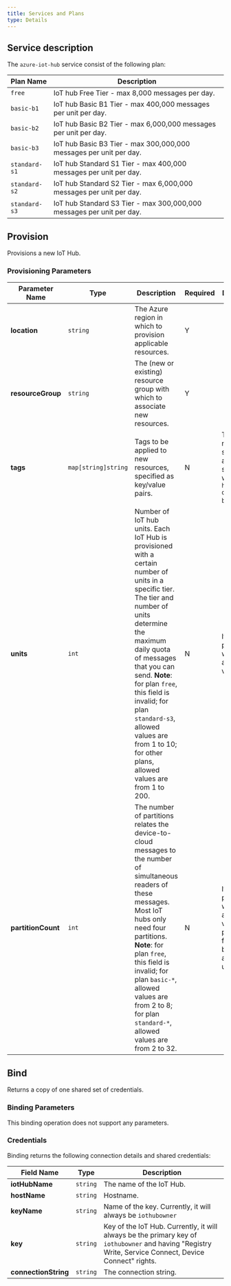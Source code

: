 ```yaml
---
title: Services and Plans
type: Details
---
```


## Service description

The `azure-iot-hub` service consist of the following plan:

| Plan Name     | Description                                                  |
| ------------- | ------------------------------------------------------------ |
| `free`        | IoT hub Free Tier - max 8,000 messages per day.              |
| `basic-b1`    | IoT hub Basic B1 Tier - max 400,000 messages per unit per day. |
| `basic-b2`    | IoT hub Basic B2 Tier - max 6,000,000 messages per unit per day. |
| `basic-b3`    | IoT hub Basic B3 Tier - max 300,000,000 messages per unit per day. |
| `standard-s1` | IoT hub Standard S1 Tier - max 400,000 messages per unit per day. |
| `standard-s2` | IoT hub Standard S2 Tier - max 6,000,000 messages per unit per day. |
| `standard-s3` | IoT hub Standard S3 Tier - max 300,000,000 messages per unit per day. |

## Provision

Provisions a new IoT Hub.

### Provisioning Parameters

| Parameter Name   | Type                | Description                                                  | Required | Default Value                                                |
| ---------------- | ------------------- | ------------------------------------------------------------ | -------- | ------------------------------------------------------------ |
| **location**       | `string`            | The Azure region in which to provision applicable resources. | Y        |                                                              |
| **resourceGroup**  | `string`            | The (new or existing) resource group with which to associate new resources. | Y        |                                                              |
| **tags**           | `map[string]string` | Tags to be applied to new resources, specified as key/value pairs. | N        | Tags (even if none are specified) are automatically supplemented with `heritage: open-service-broker-azure`. |
| **units**          | `int`               | Number of IoT hub units. Each IoT Hub is provisioned with a certain number of units in a specific tier. The tier and number of units determine the maximum daily quota of messages that you can send. **Note**: for plan `free`, this field is invalid; for plan `standard-s3`, allowed values are from 1 to 10; for other plans, allowed values are from 1 to 200. | N        | If not provided, `1 `will be used as default value.          |
| **partitionCount** | `int`               | The number of partitions relates the device-to-cloud messages to the number of simultaneous readers of these messages. Most IoT hubs only need four partitions. **Note**: for plan `free`, this field is invalid; for plan `basic-*`, allowed values are from 2 to 8; for plan `standard-*`, allowed values are from 2 to 32. | N        | If not provided, `4` will be used as default value. For plan `free`, this field cannot be provided and `2` will be used. |

## Bind

Returns a copy of one shared set of credentials.

### Binding Parameters

This binding operation does not support any parameters.

### Credentials

Binding returns the following connection details and shared credentials:

| Field Name         | Type     | Description                                                  |
| ------------------ | -------- | ------------------------------------------------------------ |
| **iotHubName**       | `string` | The name of the IoT Hub.                                     |
| **hostName**         | `string` | Hostname.                                                    |
| **keyName**          | `string` | Name of the key. Currently, it will always be `iothubowner`  |
| **key**              | `string` | Key of the IoT Hub. Currently, it will always be the primary key of `iothubowner` and having "Registry Write, Service Connect, Device Connect" rights. |
| **connectionString** | `string` | The connection string.                                       |

